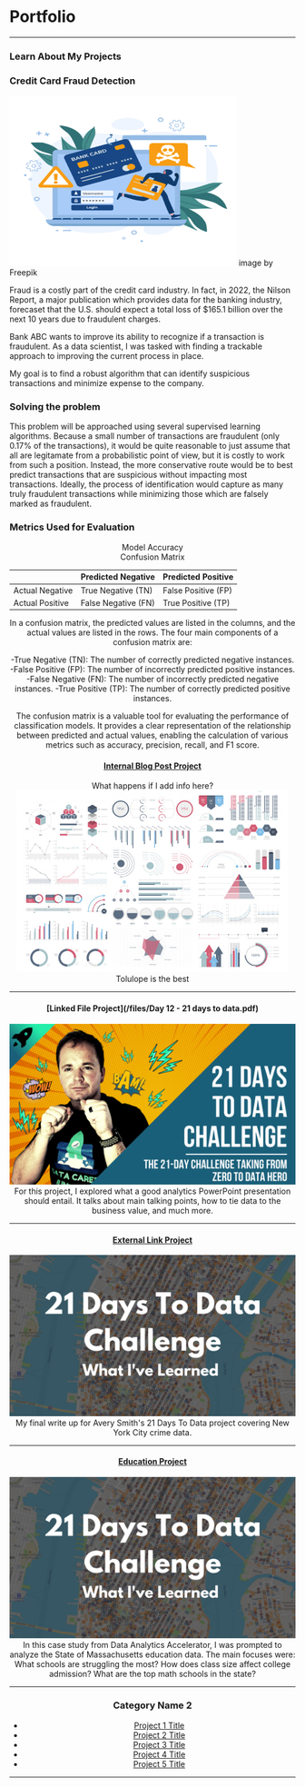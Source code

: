 # Portfolio

---

### Learn About My Projects

### Credit Card Fraud Detection

<img src="images/7054834.jpg?raw=true" width="400" height="300" alt="My Image">
image by Freepik

Fraud is a costly part of the credit card industry. In fact, in 2022, the Nilson Report, a major publication which provides data for the banking industry, forecaset that the U.S. should expect a total loss of  $165.1 billion over the next 10 years due to fraudulent charges.

Bank ABC wants to improve its ability to recognize if a transaction is fraudulent. As a data scientist, I was tasked with finding a trackable
approach to improving the current process in place. 

My goal is to find a robust algorithm that can identify suspicious transactions and minimize expense to the company. 

### Solving the problem

This problem will be approached using several supervised learning algorithms. Because a small number of transactions are fraudulent (only 0.17% of the transactions), it would be quite reasonable to just assume that all are legitamate from a probabilistic point of view, but it is costly to work from such a position. Instead, the more conservative route would be to best predict transactions that are suspicious without impacting most transactions. Ideally, the process of identification would capture as many truly fraudulent transactions while minimizing those which are falsely marked as fraudulent. 

### Metrics Used for Evaluation

<div align="center"> Model Accuracy

<div align="center"> Confusion Matrix 
  
|                 | Predicted Negative | Predicted Positive   |
|-----------------|--------------------|----------------------|
| Actual Negative | True Negative (TN)  | False Positive (FP) |
| Actual Positive | False Negative (FN) | True Positive (TP)  |

  
  In a confusion matrix, the predicted values are listed in the columns, and the actual values are listed in the rows. The four main components of a confusion matrix are:

-True Negative (TN): The number of correctly predicted negative instances.
-False Positive (FP): The number of incorrectly predicted positive instances.
-False Negative (FN): The number of incorrectly predicted negative instances.
-True Positive (TP): The number of correctly predicted positive instances.
  
The confusion matrix is a valuable tool for evaluating the performance of classification models. It provides a clear representation of the relationship between predicted and actual values, enabling the calculation of various metrics such as accuracy, precision, recall, and F1 score.
  
  
  
#### [Internal Blog Post Project](/bank)
What happens if I add info here?
<img src="images/dummy_thumbnail.jpg?raw=true"/>
Tolulope is the best

---
#### [Linked File Project](/files/Day 12 - 21 days to data.pdf)
<img src="images/21 Days To Data Challenge.png?raw=true"/>
For this project, I explored what a good analytics PowerPoint presentation should entail. It talks about main talking points, how to tie data to the business value, and much more. 

---
#### [External Link Project](https://www.linkedin.com/pulse/what-i-learned-21-days-data-avery-smith)
[<img src="images/21 Days To Data Challenge What I've Learned Cover.png?raw=true"/>](https://www.linkedin.com/pulse/what-i-learned-21-days-data-avery-smith)
My final write up for Avery Smith's 21 Days To Data project covering New York City crime data. 


---
#### [Education Project](https://www.linkedin.com/pulse/massachusetts-education-analysis-samantha-paul/)
[<img src="images/21 Days To Data Challenge What I've Learned Cover.png?raw=true"/>](https://www.linkedin.com/pulse/what-i-learned-21-days-data-avery-smith)
In this case study from Data Analytics Accelerator, I was prompted to analyze the State of Massachusetts education data. The main focuses were:
What schools are struggling the most?
How does class size affect college admission?
What are the top math schools in the state? 

---

### Category Name 2

- [Project 1 Title](http://example.com/)
- [Project 2 Title](http://example.com/)
- [Project 3 Title](http://example.com/)
- [Project 4 Title](http://example.com/)
- [Project 5 Title](http://example.com/)

---




